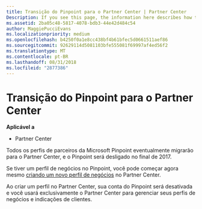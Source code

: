 ```yaml
---
title: Transição do Pinpoint para o Partner Center | Partner Center
Description: If you see this page, the information here describes how to transition from Pinpoint to Partner Center.
ms.assetid: 2ba05c48-5817-4078-bdb3-44e42d484c54
author: MaggiePucciEvans
ms.localizationpriority: medium
ms.openlocfilehash: b4250f0a1e8cc438bf4b61bfec5d0661511aef86
ms.sourcegitcommit: 92629114d5081103bfe555081f69997af4ed56f2
ms.translationtype: MT
ms.contentlocale: pt-BR
ms.lasthandoff: 08/31/2018
ms.locfileid: "2877386"
---
```

# <a name="transition-from-pinpoint-to-partner-center"></a>Transição do Pinpoint para o Partner Center

**Aplicável a**

-  Partner Center

Todos os perfis de parceiros da Microsoft Pinpoint eventualmente migrarão para o Partner Center, e o Pinpoint será desligado no final de 2017. 

Se tiver um perfil de negócios no Pinpoint, você pode começar agora mesmo [criando um novo perfil de negócios](create-a-marketing-profile.md) no Partner Center.

Ao criar um perfil no Partner Center, sua conta do Pinpoint será desativada e você usará exclusivamente o Partner Center para gerenciar seus perfis de negócios e indicações de clientes.